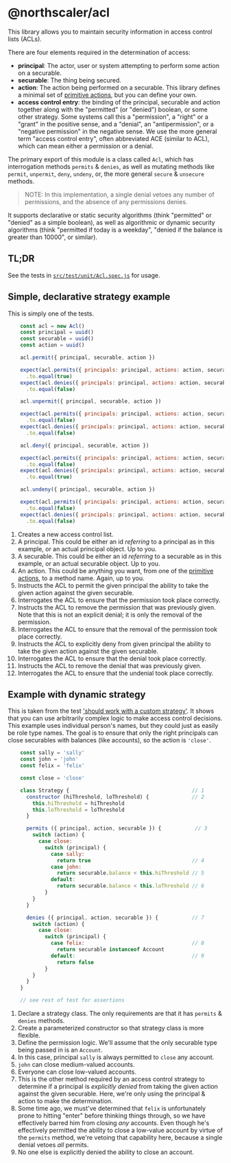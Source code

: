 # @northscaler/acl

This library allows you to maintain security information in access control lists (ACLs).

There are four elements required in the determination of access:
* __principal__:  The actor, user or system attempting to perform some action on a securable.
* __securable__:  The thing being secured.
* __action__:  The action being performed on a securable.
This library defines a minimal set of [primitive actions](src/main/PrimitiveAction.js), but you can define your own.
* __access control entry__:  the binding of the principal, securable and action together along with the "permitted" (or "denied") boolean, or some other strategy.
Some systems call this a "permission", a "right" or a "grant" in the positive sense, and a "denial", an "antipermission", or a "negative permission" in the negative sense.
We use the more general term "access control entry", often abbreviated ACE (similar to ACL), which can mean either a permission or a denial.

The primary export of this module is a class called `Acl`, which has interrogation methods `permits` & `denies`, as well as mutating methods like `permit`, `unpermit`, `deny`, `undeny`, or, the more general `secure` & `unsecure` methods.

>NOTE: In this implementation, a single denial vetoes any number of permissions, and the absence of any permissions denies.

It supports declarative or static security algorithms (think "permitted" or "denied" as a simple boolean), as well as algorithmic or dynamic security algorithms (think "permitted if today is a weekday", "denied if the balance is greater than 10000", or similar).

## TL;DR
See the tests in [`src/test/unit/Acl.spec.js`](src/test/unit/Acl.spec.js) for usage.

## Simple, declarative strategy example
This is simply one of the tests.
```javascript
    const acl = new Acl()                                                     // 1
    const principal = uuid()                                                  // 2
    const securable = uuid()                                                  // 3
    const action = uuid()                                                     // 4

    acl.permit({ principal, securable, action })                               // 5

    expect(acl.permits({ principals: principal, actions: action, securable })) // 6
      .to.equal(true)
    expect(acl.denies({ principals: principal, actions: action, securable }))
      .to.equal(false)

    acl.unpermit({ principal, securable, action })                             // 7

    expect(acl.permits({ principals: principal, actions: action, securable })) // 8
      .to.equal(false)
    expect(acl.denies({ principals: principal, actions: action, securable }))
      .to.equal(false)

    acl.deny({ principal, securable, action })                                // 9

    expect(acl.permits({ principals: principal, actions: action, securable })) // 10
      .to.equal(false)
    expect(acl.denies({ principals: principal, actions: action, securable }))
      .to.equal(true)

    acl.undeny({ principal, securable, action })                              // 11

    expect(acl.permits({ principals: principal, actions: action, securable })) // 12
      .to.equal(false)
    expect(acl.denies({ principals: principal, actions: action, securable }))
      .to.equal(false)
```

1. Creates a new access control list.
1. A principal.
This could be either an id _referring_ to a principal as in this example, or an actual principal object.  Up to you.
1. A securable.
This could be either an id _referring_ to a securable as in this example, or an actual securable object.  Up to you.
1. An action.
This could be anything you want, from one of the [primitive actions](src/main/PrimitiveAction.js), to a method name.  Again, up to you.
1. Instructs the ACL to permit the given principal the ability to take the given action against the given securable.
1. Interrogates the ACL to ensure that the permission took place correctly.
1. Instructs the ACL to remove the permission that was previously given.
Note that this is not an explicit denial; it is only the removal of the permission.
1. Interrogates the ACL to ensure that the removal of the permission took place correctly.
1. Instructs the ACL to explicitly deny from given principal the ability to take the given action against the given securable.
1. Interrogates the ACL to ensure that the denial took place correctly.
1. Instructs the ACL to remove the denial that was previously given.
1. Interrogates the ACL to ensure that the undenial took place correctly.

## Example with dynamic strategy

This is taken from the test ['should work with a custom strategy'](src/test/unit/Ace.spec.js#L57).
It shows that you can use arbitrarily complex logic to make access control decisions.
This example uses individual person's names, but they could just as easily be role type names.
The goal is to ensure that only the right principals can close securables with balances (like accounts), so the action is `'close'`.

```javascript
    const sally = 'sally'
    const john = 'john'
    const felix = 'felix'

    const close = 'close'

    class Strategy {                                        // 1
      constructor (hiThreshold, loThreshold) {              // 2
        this.hiThreshold = hiThreshold
        this.loThreshold = loThreshold
      }

      permits ({ principal, action, securable }) {           // 3
        switch (action) {
          case close:
            switch (principal) {
              case sally:
                return true                                 // 4
              case john:
                return securable.balance < this.hiThreshold // 5
              default:
                return securable.balance < this.loThreshold // 6
            }
        }
      }

      denies ({ principal, action, securable }) {           // 7
        switch (action) {
          case close:
            switch (principal) {
              case felix:                                   // 8
                return securable instanceof Account
              default:                                      // 9
                return false
            }
        }
      }
    }

    // see rest of test for assertions
```

1. Declare a strategy class.
The only requirements are that it has `permits` & `denies` methods.
1. Create a parameterized constructor so that strategy class is more flexible.
1. Define the permission logic.
We'll assume that the only securable type being passed in is an `Account`.
1. In this case, principal `sally` is always permitted to `close` any account.
1. `john` can close medium-valued accounts.
1. Everyone can close low-valued accounts.
1. This is the other method required by an access control strategy to determine if a principal is _explicitly denied_ from taking the given action against the given securable.
Here, we're only using the principal & action to make the determination.
1. Some time ago, we must've determined that `felix` is unfortunately prone to hitting "enter" before thinking things through, so we have effectively barred him from closing _any_ accounts.
Even though he's effectively permitted the ability to close a low-value account by virtue of the `permits` method, we're vetoing that capability here, because a single denial vetoes _all_ permits.
1. No one else is explicitly denied the ability to close an account.
